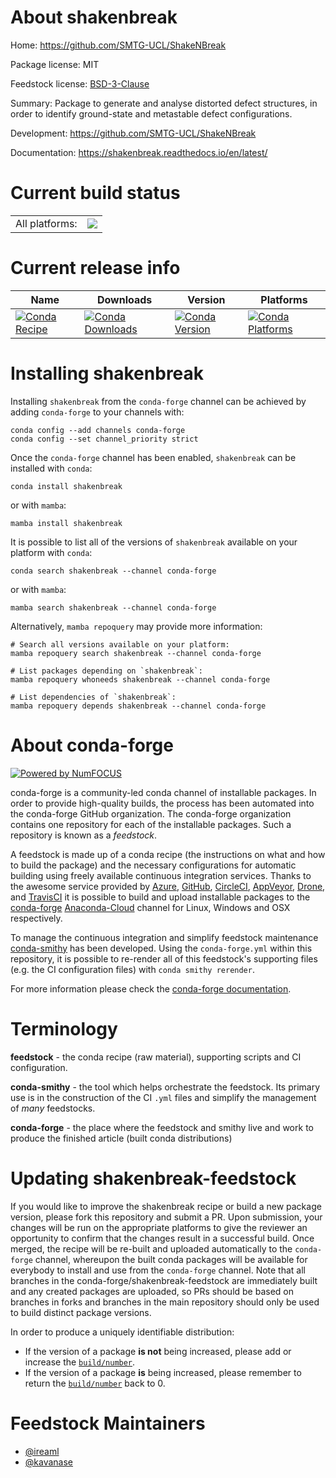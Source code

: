 About shakenbreak
=================

Home: https://github.com/SMTG-UCL/ShakeNBreak

Package license: MIT

Feedstock license: [BSD-3-Clause](https://github.com/conda-forge/shakenbreak-feedstock/blob/main/LICENSE.txt)

Summary: Package to generate and analyse distorted defect structures, in order to identify ground-state and metastable defect configurations.

Development: https://github.com/SMTG-UCL/ShakeNBreak

Documentation: https://shakenbreak.readthedocs.io/en/latest/

Current build status
====================


<table><tr><td>All platforms:</td>
    <td>
      <a href="https://dev.azure.com/conda-forge/feedstock-builds/_build/latest?definitionId=18422&branchName=main">
        <img src="https://dev.azure.com/conda-forge/feedstock-builds/_apis/build/status/shakenbreak-feedstock?branchName=main">
      </a>
    </td>
  </tr>
</table>

Current release info
====================

| Name | Downloads | Version | Platforms |
| --- | --- | --- | --- |
| [![Conda Recipe](https://img.shields.io/badge/recipe-shakenbreak-green.svg)](https://anaconda.org/conda-forge/shakenbreak) | [![Conda Downloads](https://img.shields.io/conda/dn/conda-forge/shakenbreak.svg)](https://anaconda.org/conda-forge/shakenbreak) | [![Conda Version](https://img.shields.io/conda/vn/conda-forge/shakenbreak.svg)](https://anaconda.org/conda-forge/shakenbreak) | [![Conda Platforms](https://img.shields.io/conda/pn/conda-forge/shakenbreak.svg)](https://anaconda.org/conda-forge/shakenbreak) |

Installing shakenbreak
======================

Installing `shakenbreak` from the `conda-forge` channel can be achieved by adding `conda-forge` to your channels with:

```
conda config --add channels conda-forge
conda config --set channel_priority strict
```

Once the `conda-forge` channel has been enabled, `shakenbreak` can be installed with `conda`:

```
conda install shakenbreak
```

or with `mamba`:

```
mamba install shakenbreak
```

It is possible to list all of the versions of `shakenbreak` available on your platform with `conda`:

```
conda search shakenbreak --channel conda-forge
```

or with `mamba`:

```
mamba search shakenbreak --channel conda-forge
```

Alternatively, `mamba repoquery` may provide more information:

```
# Search all versions available on your platform:
mamba repoquery search shakenbreak --channel conda-forge

# List packages depending on `shakenbreak`:
mamba repoquery whoneeds shakenbreak --channel conda-forge

# List dependencies of `shakenbreak`:
mamba repoquery depends shakenbreak --channel conda-forge
```


About conda-forge
=================

[![Powered by
NumFOCUS](https://img.shields.io/badge/powered%20by-NumFOCUS-orange.svg?style=flat&colorA=E1523D&colorB=007D8A)](https://numfocus.org)

conda-forge is a community-led conda channel of installable packages.
In order to provide high-quality builds, the process has been automated into the
conda-forge GitHub organization. The conda-forge organization contains one repository
for each of the installable packages. Such a repository is known as a *feedstock*.

A feedstock is made up of a conda recipe (the instructions on what and how to build
the package) and the necessary configurations for automatic building using freely
available continuous integration services. Thanks to the awesome service provided by
[Azure](https://azure.microsoft.com/en-us/services/devops/), [GitHub](https://github.com/),
[CircleCI](https://circleci.com/), [AppVeyor](https://www.appveyor.com/),
[Drone](https://cloud.drone.io/welcome), and [TravisCI](https://travis-ci.com/)
it is possible to build and upload installable packages to the
[conda-forge](https://anaconda.org/conda-forge) [Anaconda-Cloud](https://anaconda.org/)
channel for Linux, Windows and OSX respectively.

To manage the continuous integration and simplify feedstock maintenance
[conda-smithy](https://github.com/conda-forge/conda-smithy) has been developed.
Using the ``conda-forge.yml`` within this repository, it is possible to re-render all of
this feedstock's supporting files (e.g. the CI configuration files) with ``conda smithy rerender``.

For more information please check the [conda-forge documentation](https://conda-forge.org/docs/).

Terminology
===========

**feedstock** - the conda recipe (raw material), supporting scripts and CI configuration.

**conda-smithy** - the tool which helps orchestrate the feedstock.
                   Its primary use is in the construction of the CI ``.yml`` files
                   and simplify the management of *many* feedstocks.

**conda-forge** - the place where the feedstock and smithy live and work to
                  produce the finished article (built conda distributions)


Updating shakenbreak-feedstock
==============================

If you would like to improve the shakenbreak recipe or build a new
package version, please fork this repository and submit a PR. Upon submission,
your changes will be run on the appropriate platforms to give the reviewer an
opportunity to confirm that the changes result in a successful build. Once
merged, the recipe will be re-built and uploaded automatically to the
`conda-forge` channel, whereupon the built conda packages will be available for
everybody to install and use from the `conda-forge` channel.
Note that all branches in the conda-forge/shakenbreak-feedstock are
immediately built and any created packages are uploaded, so PRs should be based
on branches in forks and branches in the main repository should only be used to
build distinct package versions.

In order to produce a uniquely identifiable distribution:
 * If the version of a package **is not** being increased, please add or increase
   the [``build/number``](https://docs.conda.io/projects/conda-build/en/latest/resources/define-metadata.html#build-number-and-string).
 * If the version of a package **is** being increased, please remember to return
   the [``build/number``](https://docs.conda.io/projects/conda-build/en/latest/resources/define-metadata.html#build-number-and-string)
   back to 0.

Feedstock Maintainers
=====================

* [@ireaml](https://github.com/ireaml/)
* [@kavanase](https://github.com/kavanase/)

